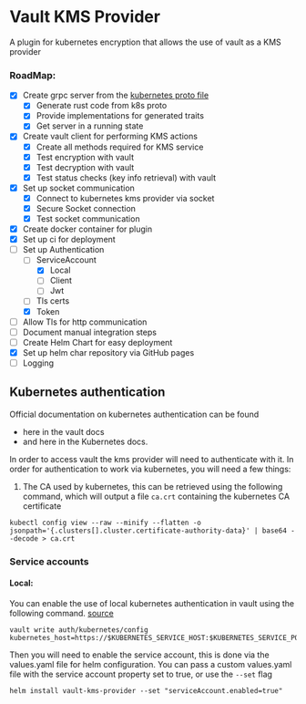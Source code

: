# Vault KMS Provider

A plugin for kubernetes encryption that allows the use of vault as a KMS provider

### RoadMap:
  - [x] Create grpc server from the [kubernetes proto file](https://kubernetes.io/docs/tasks/administer-cluster/kms-provider/#developing-a-kms-plugin-gRPC-server-kms-v2)
    - [x] Generate rust code from k8s proto
    - [x] Provide implementations for generated traits
    - [x] Get server in a running state
  - [x] Create vault client for performing KMS actions
    - [x] Create all methods required for KMS service
    - [x] Test encryption with vault
    - [x] Test decryption with vault
    - [x] Test status checks (key info retrieval) with vault
  - [x] Set up socket communication
    - [x] Connect to kubernetes kms provider via socket
    - [x] Secure Socket connection
    - [x] Test socket communication
  - [x] Create docker container for plugin
  - [x] Set up ci for deployment
  - [ ] Set up Authentication
    - [ ] ServiceAccount
      - [x] Local
      - [ ] Client
      - [ ] Jwt
    - [ ] Tls certs
    - [x] Token
  - [ ] Allow Tls for http communication
  - [ ] Document manual integration steps
  - [ ] Create Helm Chart for easy deployment
  - [x] Set up helm char repository via GitHub pages
  - [ ] Logging

## Kubernetes authentication

Official documentation on kubernetes authentication can be found 
- here in the vault docs 
- and here in the Kubernetes docs.

In order to access vault the kms provider will need to authenticate with it. In order for authentication to work via kubernetes, you will need a few things:
1. The CA used by kubernetes, this can be retrieved using the following command, which will output a file `ca.crt` containing the kubernetes CA certificate
```shell
kubectl config view --raw --minify --flatten -o jsonpath='{.clusters[].cluster.certificate-authority-data}' | base64 --decode > ca.crt
```

### Service accounts

#### Local:
You can enable the use of local kubernetes authentication in vault using the following command. [source](https://developer.hashicorp.com/vault/docs/auth/kubernetes#use-local-service-account-token-as-the-reviewer-jwt)
```shell
vault write auth/kubernetes/config kubernetes_host=https://$KUBERNETES_SERVICE_HOST:$KUBERNETES_SERVICE_PORT
```

Then you will need to enable the service account, this is done via the values.yaml file for helm configuration. You can pass a custom values.yaml file with the service account property set to true, or use the `--set` flag
```shell
helm install vault-kms-provider --set "serviceAccount.enabled=true"
```
